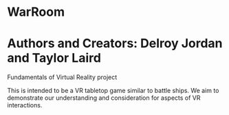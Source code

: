 # WarRoom
# Authors and Creators: Delroy Jordan and Taylor Laird

Fundamentals of Virtual Reality project

This is intended to be a VR tabletop game similar to battle ships. 
We aim to demonstrate our understanding and consideration for aspects of VR interactions.
